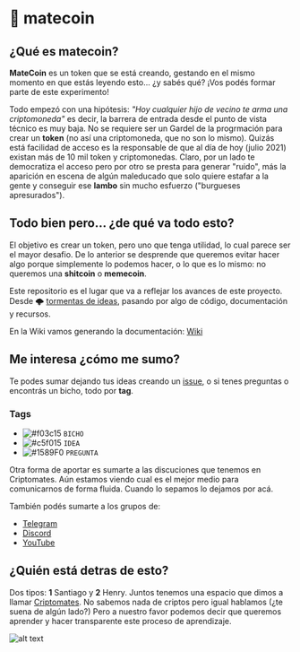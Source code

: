 # 🧉 matecoin


## ¿Qué es matecoin?

**MateCoin** es un token que se está creando, gestando en el mismo momento en que estás leyendo esto... ¿y sabés qué? ¡Vos podés formar parte de este experimento!

Todo empezó con una hipótesis: *"Hoy cualquier hijo de vecino te arma una criptomoneda"* es decir, la barrera de entrada desde el punto de vista técnico es muy baja. No se requiere ser un Gardel de la progrmación para crear un **token** (no así una criptomoneda, que no son lo mismo). Quizás está facilidad de acceso es la responsable de que al día de hoy (julio 2021) existan más de 10 mil token y criptomonedas. Claro, por un lado te democratiza el acceso pero por otro se presta para generar "ruido", más la aparición en escena de algún maleducado que solo quiere estafar a la gente y conseguir ese **lambo** sin mucho esfuerzo ("burgueses apresurados"). 

## Todo bien pero... ¿de qué va todo esto? 
El objetivo es crear un token, pero uno que tenga utilidad, lo cual parece ser el mayor desafio. 
De lo anterior se desprende que queremos evitar hacer algo porque simplemente lo podemos hacer, o lo que es lo mismo: no queremos una **shitcoin** o **memecoin**.

Este repositorio es el lugar que va a reflejar los avances de este proyecto. Desde 🌩️ [tormentas de ideas](https://github.com/htejera/matecoin/wiki/%F0%9F%8C%A9%EF%B8%8F-Tormenta-de-ideas), pasando por algo de código, documentación y recursos. 

En la Wiki vamos generando la documentación: [Wiki](https://github.com/htejera/matecoin/wiki)

## Me interesa ¿cómo me sumo? 

Te podes sumar dejando tus ideas creando un [issue](https://github.com/htejera/matecoin/issues), o si tenes preguntas o encontrás un bicho, todo por **tag**. 

### Tags

- ![#f03c15](https://via.placeholder.com/15/f03c15/000000?text=+) `BICHO`
- ![#c5f015](https://via.placeholder.com/15/c5f015/000000?text=+) `IDEA`
- ![#1589F0](https://via.placeholder.com/15/1589F0/000000?text=+) `PREGUNTA`

Otra forma de aportar es sumarte a las discuciones que tenemos en Criptomates. Aún estamos viendo cual es el mejor medio para comunicarnos de forma fluida. Cuando lo sepamos lo dejamos por acá.

También podés sumarte a los grupos de:

* [Telegram](https://t.me/joinchat/XY3M-JEgIGk2Mzdh)
* [Discord](https://discord.gg/HKbZM3fa)
* [YouTube](https://www.youtube.com/channel/UCSUIfzytm_u6z82rH6lwo9A)


## ¿Quién está detras de esto?

Dos tipos: **1** Santiago y **2** Henry. Juntos tenemos una espacio que dimos a llamar [Criptomates](https://criptomates.tv). No sabemos nada de criptos pero igual hablamos (¿te suena de algún lado?) Pero a nuestro favor podemos decir que queremos aprender y hacer transparente este proceso de aprendizaje.

![alt text](https://d33wubrfki0l68.cloudfront.net/035c1e06051bb6dacfa5a0d05372b5c1c9ce992a/5a2f3/assets/images/logo-96x98.png "Criptomates")
